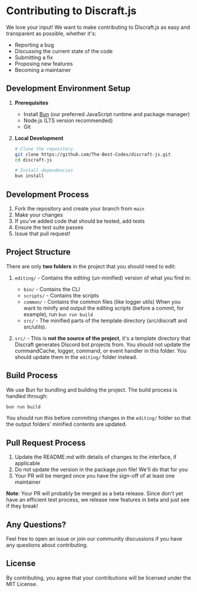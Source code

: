 # Contributing to Discraft.js

We love your input! We want to make contributing to Discraft.js as easy and transparent as possible, whether it's:

- Reporting a bug
- Discussing the current state of the code
- Submitting a fix
- Proposing new features
- Becoming a maintainer

## Development Environment Setup

1. **Prerequisites**

   - Install [Bun](https://bun.sh) (our preferred JavaScript runtime and package manager)
   - Node.js (LTS version recommended)
   - Git

2. **Local Development**

   ```bash
   # Clone the repository
   git clone https://github.com/The-Best-Codes/discraft-js.git
   cd discraft-js

   # Install dependencies
   bun install
   ```

## Development Process

1. Fork the repository and create your branch from `main`
2. Make your changes
3. If you've added code that should be tested, add tests
4. Ensure the test suite passes
5. Issue that pull request!

## Project Structure

There are only **two folders** in the project that you should need to edit:

1. `editing/` - Contains the editing (un-minified) version of what you find in:

   - `bin/` - Contains the CLI
   - `scripts/` - Contains the scripts
   - `common/` - Contains the common files (like logger utils)
     When you want to minify and output the editing scripts (before a commit, for example), run `bun run build`
   - `src/` - The minified parts of the template directory (src/discraft and src/utils).

2. `src/` - This is **not the source of the project**, it's a template directory that Discraft generates Discord bot projects from. You should not update the commandCache, logger, command, or event handler in this folder. You should update them in the `editing/` folder instead.

## Build Process

We use Bun for bundling and building the project. The build process is handled through:

```bash
bun run build
```

You should run this before commiting changes in the `editing/` folder so that the output folders' minified contents are updated.

## Pull Request Process

1. Update the README.md with details of changes to the interface, if applicable
2. Do not update the version in the package.json file! We'll do that for you
3. Your PR will be merged once you have the sign-off of at least one maintainer

**Note**: Your PR will probably be merged as a beta release. Since don't yet have an efficient test process, we release new features in beta and just see if they break!

## Any Questions?

Feel free to open an issue or join our community discussions if you have any questions about contributing.

## License

By contributing, you agree that your contributions will be licensed under the MIT License.
